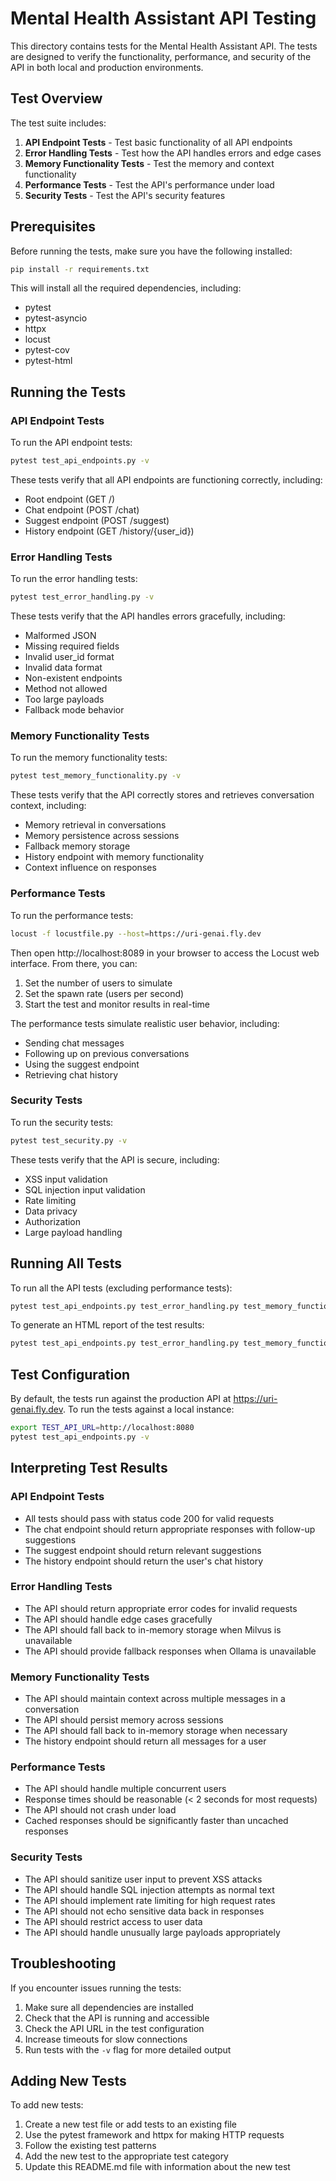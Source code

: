 # Mental Health Assistant API Testing

This directory contains tests for the Mental Health Assistant API. The tests are designed to verify the functionality, performance, and security of the API in both local and production environments.

## Test Overview

The test suite includes:

1. **API Endpoint Tests** - Test basic functionality of all API endpoints
2. **Error Handling Tests** - Test how the API handles errors and edge cases
3. **Memory Functionality Tests** - Test the memory and context functionality
4. **Performance Tests** - Test the API's performance under load
5. **Security Tests** - Test the API's security features

## Prerequisites

Before running the tests, make sure you have the following installed:

```bash
pip install -r requirements.txt
```

This will install all the required dependencies, including:

- pytest
- pytest-asyncio
- httpx
- locust
- pytest-cov
- pytest-html

## Running the Tests

### API Endpoint Tests

To run the API endpoint tests:

```bash
pytest test_api_endpoints.py -v
```

These tests verify that all API endpoints are functioning correctly, including:
- Root endpoint (GET /)
- Chat endpoint (POST /chat)
- Suggest endpoint (POST /suggest)
- History endpoint (GET /history/{user_id})

### Error Handling Tests

To run the error handling tests:

```bash
pytest test_error_handling.py -v
```

These tests verify that the API handles errors gracefully, including:
- Malformed JSON
- Missing required fields
- Invalid user_id format
- Invalid data format
- Non-existent endpoints
- Method not allowed
- Too large payloads
- Fallback mode behavior

### Memory Functionality Tests

To run the memory functionality tests:

```bash
pytest test_memory_functionality.py -v
```

These tests verify that the API correctly stores and retrieves conversation context, including:
- Memory retrieval in conversations
- Memory persistence across sessions
- Fallback memory storage
- History endpoint with memory functionality
- Context influence on responses

### Performance Tests

To run the performance tests:

```bash
locust -f locustfile.py --host=https://uri-genai.fly.dev
```

Then open http://localhost:8089 in your browser to access the Locust web interface. From there, you can:
1. Set the number of users to simulate
2. Set the spawn rate (users per second)
3. Start the test and monitor results in real-time

The performance tests simulate realistic user behavior, including:
- Sending chat messages
- Following up on previous conversations
- Using the suggest endpoint
- Retrieving chat history

### Security Tests

To run the security tests:

```bash
pytest test_security.py -v
```

These tests verify that the API is secure, including:
- XSS input validation
- SQL injection input validation
- Rate limiting
- Data privacy
- Authorization
- Large payload handling

## Running All Tests

To run all the API tests (excluding performance tests):

```bash
pytest test_api_endpoints.py test_error_handling.py test_memory_functionality.py test_security.py -v
```

To generate an HTML report of the test results:

```bash
pytest test_api_endpoints.py test_error_handling.py test_memory_functionality.py test_security.py --html=report.html
```

## Test Configuration

By default, the tests run against the production API at https://uri-genai.fly.dev. To run the tests against a local instance:

```bash
export TEST_API_URL=http://localhost:8080
pytest test_api_endpoints.py -v
```

## Interpreting Test Results

### API Endpoint Tests

- All tests should pass with status code 200 for valid requests
- The chat endpoint should return appropriate responses with follow-up suggestions
- The suggest endpoint should return relevant suggestions
- The history endpoint should return the user's chat history

### Error Handling Tests

- The API should return appropriate error codes for invalid requests
- The API should handle edge cases gracefully
- The API should fall back to in-memory storage when Milvus is unavailable
- The API should provide fallback responses when Ollama is unavailable

### Memory Functionality Tests

- The API should maintain context across multiple messages in a conversation
- The API should persist memory across sessions
- The API should fall back to in-memory storage when necessary
- The history endpoint should return all messages for a user

### Performance Tests

- The API should handle multiple concurrent users
- Response times should be reasonable (< 2 seconds for most requests)
- The API should not crash under load
- Cached responses should be significantly faster than uncached responses

### Security Tests

- The API should sanitize user input to prevent XSS attacks
- The API should handle SQL injection attempts as normal text
- The API should implement rate limiting for high request rates
- The API should not echo sensitive data back in responses
- The API should restrict access to user data
- The API should handle unusually large payloads appropriately

## Troubleshooting

If you encounter issues running the tests:

1. Make sure all dependencies are installed
2. Check that the API is running and accessible
3. Check the API URL in the test configuration
4. Increase timeouts for slow connections
5. Run tests with the `-v` flag for more detailed output

## Adding New Tests

To add new tests:

1. Create a new test file or add tests to an existing file
2. Use the pytest framework and httpx for making HTTP requests
3. Follow the existing test patterns
4. Add the new test to the appropriate test category
5. Update this README.md file with information about the new test